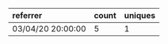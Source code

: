 | referrer          | count | uniques |
| :---------------- | :---- | :------ |
| 03/04/20 20:00:00 | 5     | 1       |